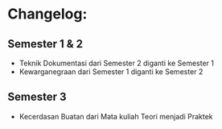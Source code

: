# Changelog:
  
## Semester 1 & 2  
- Teknik Dokumentasi dari Semester 2 diganti ke Semester 1  
- Kewarganegraan dari Semester 1 diganti ke Semester 2  
  
## Semester 3  
- Kecerdasan Buatan dari Mata kuliah Teori menjadi Praktek  

